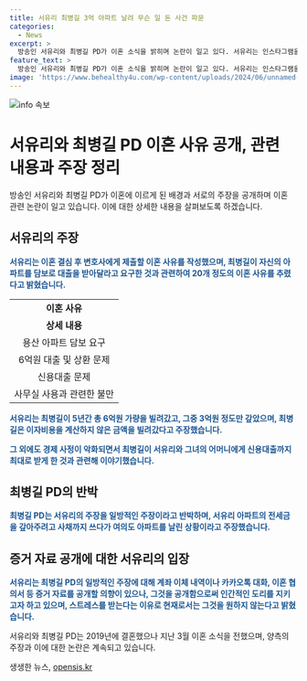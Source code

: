 ```yaml
---
title: 서유리 최병길 3억 아파트 날려 무슨 일 돈 사건 파문
categories:
  - News
excerpt: >
  방송인 서유리와 최병길 PD가 이혼 소식을 밝히며 논란이 일고 있다. 서유리는 인스타그램을 통해 이혼 사유를 공개하고, 최병길 PD는 이에 반박했다. 서유리는 경제적 문제와 관련해 6억원 이상을 빌린 것을 주장하고, 최병길 PD는 이를 부인하며 서류나 대화 내용을 공개할 것을 요구했다. 서유리는 인간적 도덕 등을 고려하여 이를 원치 않는다고 강조했다. 두 사람은 2019년 결혼했으나 5년 만에 이혼 소식을 전하며 이목을 끌고 있다.
feature_text: >
  방송인 서유리와 최병길 PD가 이혼 소식을 밝히며 논란이 일고 있다. 서유리는 인스타그램을 통해 이혼 사유를 공개하고, 최병길 PD는 이에 반박했다. 서유리는 경제적 문제와 관련해 6억원 이상을 빌린 것을 주장하고, 최병길 PD는 이를 부인하며 서류나 대화 내용을 공개할 것을 요구했다. 서유리는 인간적 도덕 등을 고려하여 이를 원치 않는다고 강조했다. 두 사람은 2019년 결혼했으나 5년 만에 이혼 소식을 전하며 이목을 끌고 있다.
image: 'https://www.behealthy4u.com/wp-content/uploads/2024/06/unnamed-file.png'
---
```


<p><img src="https://www.behealthy4u.com/wp-content/uploads/2024/06/unnamed-file.png" alt="info 속보" /></p>

<h1>서유리와 최병길 PD 이혼 사유 공개, 관련 내용과 주장 정리</h1>

<p data-ke-size="size16">방송인 서유리와 최병길 PD가 이혼에 이르게 된 배경과 서로의 주장을 공개하며 이혼 관련 논란이 일고 있습니다. 이에 대한 상세한 내용을 살펴보도록 하겠습니다.</p>

<h2>서유리의 주장</h2>

<p><b><span style="color: #1a5490;">서유리는 이혼 결심 후 변호사에게 제출할 이혼 사유를 작성했으며, 최병길이 자신의 아파트를 담보로 대출을 받아달라고 요구한 것과 관련하여 20개 정도의 이혼 사유를 추렸다고 밝혔습니다.</span></b></p>

<table>
    <tr>
        <td style="text-align: center; height: 17px;"><b>이혼 사유</b></td>
    </tr>
    <tr>
        <td style="text-align: center; height: 17px;"><b>상세 내용</b></td>
    </tr>
    <tr>
        <td style="text-align: center; height: 17px;">용산 아파트 담보 요구</td>
    </tr>
    <tr>
        <td style="text-align: center; height: 17px;">6억원 대출 및 상환 문제</td>
    </tr>
    <tr>
        <td style="text-align: center; height: 17px;">신용대출 문제</td>
    </tr>
    <tr>
        <td style="text-align: center; height: 17px;">사무실 사용과 관련한 불만</td>
    </tr>
</table>

<p><b><span style="color: #1a5490;">서유리는 최병길이 5년간 총 6억원 가량을 빌려갔고, 그중 3억원 정도만 갚았으며, 최병길은 이자비용을 계산하지 않은 금액을 빌려갔다고 주장했습니다.</span></b></p>

<p><b><span style="color: #1a5490;">그 외에도 경제 사정이 악화되면서 최병길이 서유리와 그녀의 어머니에게 신용대출까지 최대로 받게 한 것과 관련해 이야기했습니다.</span></b></p>

<h2>최병길 PD의 반박</h2>

<p><b><span style="color: #1a5490;">최병길 PD는 서유리의 주장을 일방적인 주장이라고 반박하며, 서유리 아파트의 전세금을 갚아주려고 사채까지 쓰다가 여의도 아파트를 날린 상황이라고 주장했습니다.</span></b></p>

<h2>증거 자료 공개에 대한 서유리의 입장</h2>

<p><b><span style="color: #1a5490;">서유리는 최병길 PD의 일방적인 주장에 대해 계좌 이체 내역이나 카카오톡 대화, 이혼 협의서 등 증거 자료를 공개할 의향이 있으나, 그것을 공개함으로써 인간적인 도리를 지키고자 하고 있으며, 스트레스를 받는다는 이유로 현재로서는 그것을 원하지 않는다고 밝혔습니다.</span></b></p>

<p data-ke-size="size16">서유리와 최병길 PD는 2019년에 결혼했으나 지난 3월 이혼 소식을 전했으며, 양측의 주장과 이에 대한 논란은 계속되고 있습니다.</p>
생생한 뉴스, <a href="https://opensis.kr" rel="dofollow">opensis.kr</a>


